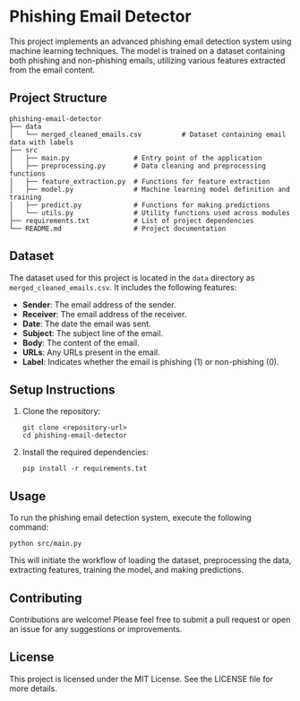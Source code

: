 # Phishing Email Detector

This project implements an advanced phishing email detection system using machine learning techniques. The model is trained on a dataset containing both phishing and non-phishing emails, utilizing various features extracted from the email content.

## Project Structure

```
phishing-email-detector
├── data
│   └── merged_cleaned_emails.csv          # Dataset containing email data with labels
├── src
│   ├── main.py                # Entry point of the application
│   ├── preprocessing.py       # Data cleaning and preprocessing functions
│   ├── feature_extraction.py  # Functions for feature extraction
│   ├── model.py               # Machine learning model definition and training
│   ├── predict.py             # Functions for making predictions
│   └── utils.py               # Utility functions used across modules
├── requirements.txt           # List of project dependencies
└── README.md                  # Project documentation
```

## Dataset

The dataset used for this project is located in the `data` directory as `merged_cleaned_emails.csv`. It includes the following features:
- **Sender**: The email address of the sender.
- **Receiver**: The email address of the receiver.
- **Date**: The date the email was sent.
- **Subject**: The subject line of the email.
- **Body**: The content of the email.
- **URLs**: Any URLs present in the email.
- **Label**: Indicates whether the email is phishing (1) or non-phishing (0).

## Setup Instructions

1. Clone the repository:
   ```
   git clone <repository-url>
   cd phishing-email-detector
   ```

2. Install the required dependencies:
   ```
   pip install -r requirements.txt
   ```

## Usage

To run the phishing email detection system, execute the following command:
```
python src/main.py
```

This will initiate the workflow of loading the dataset, preprocessing the data, extracting features, training the model, and making predictions.

## Contributing

Contributions are welcome! Please feel free to submit a pull request or open an issue for any suggestions or improvements.

## License

This project is licensed under the MIT License. See the LICENSE file for more details.